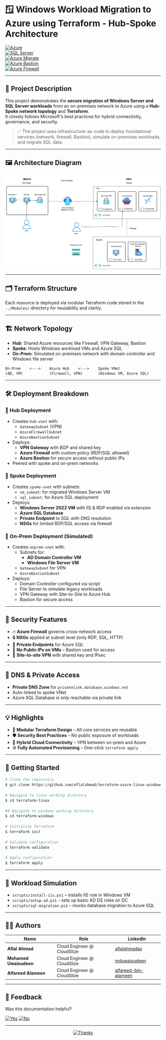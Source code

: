 # 🪟 Windows Workload Migration to Azure using Terraform - Hub-Spoke Architecture

[![Azure](https://img.shields.io/badge/Azure-blue?style=for-the-badge)](https://azure.microsoft.com/)  
[![SQL Server](https://img.shields.io/badge/Azure_SQL-blue?style=for-the-badge)](https://learn.microsoft.com/en-us/azure/azure-sql/)  
[![Azure Migrate](https://img.shields.io/badge/Azure_Migrate-blue?style=for-the-badge)](https://learn.microsoft.com/en-us/azure/migrate/)  
[![Azure Bastion](https://img.shields.io/badge/Azure_Bastion-blue?style=for-the-badge)](https://learn.microsoft.com/en-us/azure/bastion/)  
[![Azure Firewall](https://img.shields.io/badge/Azure_Firewall-blue?style=for-the-badge)](https://learn.microsoft.com/en-us/azure/firewall/)

---

## 📘 Project Description

This project demonstrates the **secure migration of Windows Server and SQL Server workloads** from an on-premises network to Azure using a **Hub-Spoke network topology** and **Terraform**.  
It closely follows Microsoft's best practices for hybrid connectivity, governance, and security.

> ✅ The project uses infrastructure-as-code to deploy foundational services (network, firewall, Bastion), simulate on-premises workloads, and migrate SQL data.

---

## 🖼️ Architecture Diagram

![Windows Migration Architecture](Images/windowsmigration.png)

---

## 🗂️ Terraform Structure

Each resource is deployed via modular Terraform code stored in the `../Modules/` directory for reusability and clarity.

---

## 🏗️ Network Topology

* **Hub**: Shared Azure resources like Firewall, VPN Gateway, Bastion  
* **Spoke**: Hosts Windows workload VMs and Azure SQL  
* **On-Prem**: Simulated on-premises network with domain controller and Windows file server

```
On-Prem    <--->    Azure Hub    <--->    Spoke VNet
(AD, VM)            (Firewall, VPN)       (Windows VM, Azure SQL)
```

---

## 🛠️ Deployment Breakdown

### 🔹 Hub Deployment

* Creates `hub-vnet` with:
  - `GatewaySubnet` (VPN)
  - `AzureFirewallSubnet`
  - `AzureBastionSubnet`
* Deploys:
  - **VPN Gateway** with BGP and shared key
  - **Azure Firewall** with custom policy (RDP/SQL allowed)
  - **Azure Bastion** for secure access without public IPs
* Peered with spoke and on-prem networks

### 🔹 Spoke Deployment

* Creates `spoke-vnet` with subnets:
  - `vm_subnet`: for migrated Windows Server VM
  - `sql_subnet`: for Azure SQL deployment
* Deploys:
  - **Windows Server 2022 VM** with IIS & RDP enabled via extension
  - **Azure SQL Database**
  - **Private Endpoint** to SQL with DNS resolution
  - **NSGs** for limited RDP/SQL access via firewall

### 🔹 On-Prem Deployment (Simulated)

* Creates `onprem-vnet` with:
  - Subnets for:
    - **AD Domain Controller VM**
    - **Windows File Server VM**
  - `GatewaySubnet` for VPN
  - `AzureBastionSubnet`
* Deploys:
  - Domain Controller configured via script
  - File Server to simulate legacy workloads
  - VPN Gateway with Site-to-Site to Azure Hub
  - Bastion for secure access

---

## 🔐 Security Features

* 🔥 **Azure Firewall** governs cross-network access
* 🔒 **NSGs** applied at subnet level (only RDP, SQL, HTTP)
* 🔐 **Private Endpoints** for Azure SQL
* 🧱 **No Public IPs on VMs** – Bastion used for access
* 🔑 **Site-to-site VPN** with shared key and IPsec

---

## 🔄 DNS & Private Access

* **Private DNS Zone** for `privatelink.database.windows.net`
* Auto-linked to spoke VNet
* Azure SQL Database is only reachable via private link

---

## 💡 Highlights

* 🧩 **Modular Terraform Design** – All core services are reusable
* 🛡️ **Security Best Practices** – No public exposure of workloads
* 🔁 **Hybrid Cloud Connectivity** – VPN between on-prem and Azure
* ⚙️ **Fully Automated Provisioning** – One-click `terraform apply`

---

## 🚀 Getting Started


```bash
# Clone the repository
$ git clone https://github.com/aflalahmad/terraform-azure-linux-windows-migration

# Navigate to linux working directory
$ cd terraform-linux

## Navigate to windows working directory
$ cd terraform-windows

# Initialize Terraform
$ terraform init

# Validate configuration
$ terraform validate

# Apply configuration
$ terraform apply
```

---
## 🧪 Workload Simulation

* `scripts/install-iis.ps1` – installs IIS role in Windows VM
* `scripts/setup-ad.ps1` – sets up basic AD DS roles on DC
* `scripts/sql-migration.ps1` – mocks database migration to Azure SQL

---

## 👨‍💻 Authors

| Name                   | Role                        | LinkedIn                                                                  |
|------------------------|-----------------------------|---------------------------------------------------------------------------|
| **Aflal Ahmad**        | Cloud Engineer @ CloudSlize | [aflalahmadav](https://www.linkedin.com/in/aflalahmadav/)                 |
| **Mohamed Uwaisudeen** | Cloud Engineer @ CloudSlize | [mduwaisudeen](https://www.linkedin.com/in/mduwaisudeen/)                 |
| **Alfareed Alameen**   | Cloud Engineer @ CloudSlize | [alfareed-bin-alameen](https://www.linkedin.com/in/alfareed-bin-alameen/) |

---

## 🙏 Feedback

Was this documentation helpful?

[![Yes](https://img.shields.io/badge/Yes-blue?style=for-the-badge)](#) [![No](https://img.shields.io/badge/No-blue?style=for-the-badge)](#)

---

<div align="center">
  
[![Thanks](https://img.shields.io/badge/Thank_You!-blue?style=for-the-badge)](#)

</div>